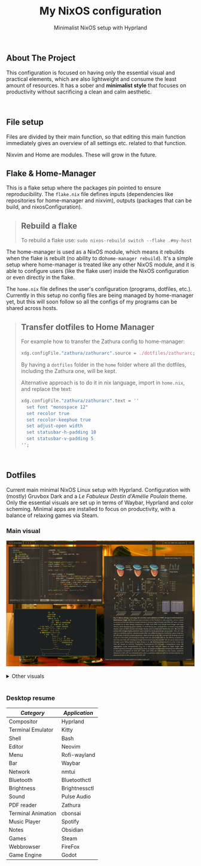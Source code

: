 <div align="center">
    <h1 align="center">My NixOS configuration</h1>
    <p align="center">
        Minimalist NixOS setup with Hyprland
    </p>
</div>

</br>

## About The Project

This configuration is focused on having only the essential visual and practical elements, which are also lightweight and consume the least amount of resources. It has a sober and **minimalist style** that focuses on productivity without sacrificing a clean and calm aesthetic.

</br>

## File setup
Files are divided by their main function, so that editing this main function immediately gives an overview of all settings etc. related to that function.

Nixvim and Home are modules. These will grow in the future.

## Flake & Home-Manager
This is a flake setup where the packages pin pointed to ensure reproducibility. The `flake.nix` file defines inputs (dependencies like repositories for home-manager and nixvim), outputs (packages that can be build, and nixosConfiguration).

> Rebuild a flake
> ---
> To rebuild a flake use: `sudo nixos-rebuild switch --flake .#my-host`

The home-manager is used as a NixOS module, which means it rebuilds when the flake is rebuilt (no ability to do`home-manager rebuild`). It's a simple setup where home-manager is treated like any other NixOS module, and it is able to configure users (like the flake user) inside the NixOS configuration or even directly in the flake.

The `home.nix` file defines the user's configuration (programs, dotfiles, etc.). Currently in this setup no config files are being managed by home-manager yet, but this will soon follow so all the configs of my programs can be shared across hosts.

> Transfer dotfiles to Home Manager
> ---
> For example how to transfer the Zathura config to home-manager:
> ```nix
> xdg.configFile."zathura/zathurarc".source = ./dotfiles/zathurarc;
> ```
> By having a `dotfiles` folder in the `home` folder where all the dotfiles, including the Zathura one, will be kept.
>
> Alternative approach is to do it in nix language, import in `home.nix`, and replace the text: 
> ```nix
> xdg.configFile."zathura/zathurarc".text = ''
>   set font "monospace 12"
>   set recolor true
>   set recolor-keephue true
>   set adjust-open width
>   set statusbar-h-padding 10
>   set statusbar-v-padding 5
> '';
> ```

</br>

## Dotfiles
Current main minimal NixOS Linux setup with Hyprland. Configuration with (mostly) Gruvbox Dark and a _Le Fabuleux Destin d'Amélie Poulain_ theme. Only the essential visuals are set up in terms of Waybar, Hyprland and color scheming. Minimal apps are installed to focus on productivity, with a balance of relaxing games via Steam.

### Main visual
![start](docs/MultipleApplicationSetup.png)

<details>
    <summary>Other visuals</summary>

![start](docs/RofiDrunSetup.png)
![start](docs/RofiPowerMenuSetup.png)

</details>

</br>

### Desktop resume
| *Category*         | *Application* |
| ------------------ | ------------- |
| Compositor         | Hyprland      |
| Terminal Emulator  | Kitty         |
| Shell              | Bash          |
| Editor             | Neovim        |
| Menu               | Rofi-wayland  |
| Bar                | Waybar        |
| Network            | nmtui         |
| Bluetooth          | Bluetoothctl  |
| Brightness         | Brightnessctl |
| Sound              | Pulse Audio   |
| PDF reader         | Zathura       |
| Terminal Animation | cbonsai       |
| Music Player       | Spotify       |
| Notes              | Obsidian      |
| Games              | Steam         |
| Webbrowser         | FireFox       |
| Game Engine        | Godot         |

